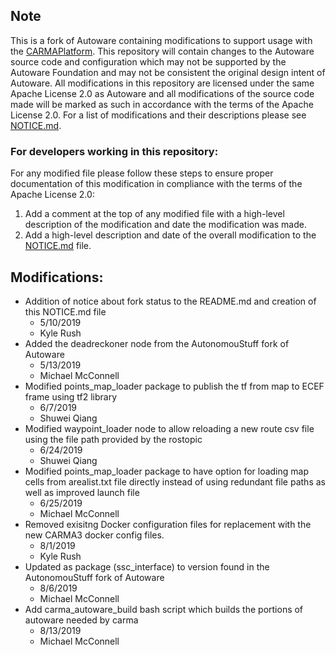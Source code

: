 ## Note
This is a fork of Autoware containing modifications to support usage with the [CARMAPlatform](https://github.com/usdot-fhwa-stol/CARMAPlatform). This repository will contain changes to the Autoware source code and configuration which may not be supported by the Autoware Foundation and may not be consistent the original design intent of Autoware. All modifications in this repository are licensed under the same Apache License 2.0 as Autoware and all modifications of the source code made will be marked as such in accordance with the terms of the Apache License 2.0. For a list of modifications and their descriptions please see [NOTICE.md](NOTICE.md).

### For developers working in this repository:
For any modified file please follow these steps to ensure proper documentation of this modification in compliance with the terms of the Apache License 2.0:
1. Add a comment at the top of any modified file with a high-level description of the modification and date the modification was made.
2. Add a high-level description and date of the overall modification to the [NOTICE.md](NOTICE.md) file.

## Modifications:
- Addition of notice about fork status to the README.md and creation of this NOTICE.md file
  - 5/10/2019
  - Kyle Rush
- Added the deadreckoner node from the AutonomouStuff fork of Autoware
  - 5/13/2019
  - Michael McConnell
- Modified points_map_loader package to publish the tf from map to ECEF frame using tf2 library
  - 6/7/2019
  - Shuwei Qiang
- Modified waypoint_loader node to allow reloading a new route csv file using the file path provided by the rostopic
  - 6/24/2019
  - Shuwei Qiang
- Modified points_map_loader package to have option for loading map cells from arealist.txt file directly instead of using redundant file paths as well as improved launch file
  - 6/25/2019
  - Michael McConnell
- Removed exisitng Docker configuration files for replacement with the new CARMA3 docker config files.
  - 8/1/2019
  - Kyle Rush
- Updated as package (ssc_interface) to version found in the AutonomouStuff fork of Autoware
  - 8/6/2019
  - Michael McConnell
- Add carma_autoware_build bash script which builds the portions of autoware needed by carma
  - 8/13/2019
  - Michael McConnell

